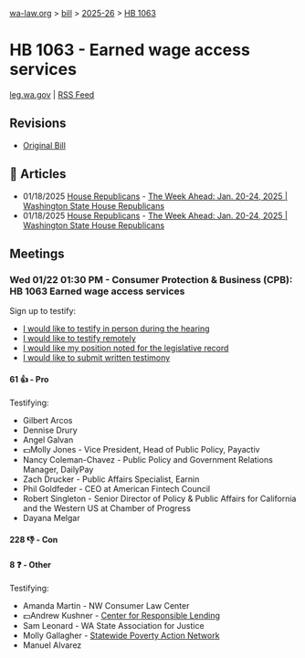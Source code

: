 [wa-law.org](/) > [bill](/bill/) > [2025-26](/bill/2025-26/) > [HB 1063](/bill/2025-26/hb/1063/)

# HB 1063 - Earned wage access services
[leg.wa.gov](https://app.leg.wa.gov/billsummary?BillNumber=1063&Year=2025&Initiative=false) | [RSS Feed](./rss.xml)

## Revisions
* [Original Bill](1/)

## 📰 Articles
* 01/18/2025 [House Republicans](/org/house_republicans/) - [The Week Ahead: Jan. 20-24, 2025 | Washington State House Republicans](http://houserepublicans.wa.gov/week/the-week-ahead-jan-20-24-2025/#:~:text=HB%201063)
* 01/18/2025 [House Republicans](/org/house_republicans/) - [The Week Ahead: Jan. 20-24, 2025 | Washington State House Republicans](https://houserepublicans.wa.gov/week/the-week-ahead-jan-20-24-2025/#:~:text=HB%201063)

## Meetings
### Wed 01/22 01:30 PM - Consumer Protection & Business (CPB): HB 1063 Earned wage access services
Sign up to testify:
* [I would like to testify in person during the hearing](https://app.leg.wa.gov/csi/Testifier/Add?chamber=House&mId=32526&aId=161773&caId=24848&tId=1)
* [I would like to testify remotely](https://app.leg.wa.gov/csi/Testifier/Add?chamber=House&mId=32526&aId=161773&caId=24848&tId=2)
* [I would like my position noted for the legislative record](https://app.leg.wa.gov/csi/Testifier/Add?chamber=House&mId=32526&aId=161773&caId=24848&tId=3)
* [I would like to submit written testimony](https://app.leg.wa.gov/csi/Testifier/Add?chamber=House&mId=32526&aId=161773&caId=24848&tId=4)

#### 61 👍 - Pro
Testifying:
* Gilbert Arcos
* Dennise Drury
* Angel Galvan
* 💵Molly Jones - Vice President, Head of Public Policy, Payactiv
* Nancy Coleman-Chavez - Public Policy and Government Relations Manager, DailyPay
* Zach Drucker - Public Affairs Specialist, Earnin
* Phil Goldfeder - CEO at American Fintech Council
* Robert Singleton - Senior Director of Policy & Public Affairs for California and the Western US at Chamber of Progress
* Dayana Melgar

#### 228 👎 - Con

#### 8 ❓ - Other
Testifying:
* Amanda Martin - NW Consumer Law Center
* 💵Andrew Kushner - [Center for Responsible Lending](/org/center_for_responsible_lending/)
* Sam Leonard - WA State Association for Justice
* Molly Gallagher - [Statewide Poverty Action Network](/org/statewide_poverty_action_network/)
* Manuel Alvarez
